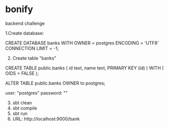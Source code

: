 # bonify
backend challenge

1.Create database:

CREATE DATABASE banks
    WITH 
    OWNER = postgres
    ENCODING = 'UTF8'
    CONNECTION LIMIT = -1;

2. Create table "banks"

CREATE TABLE public.banks
(
    id text,
    name text,
    PRIMARY KEY (id)
)
WITH (
    OIDS = FALSE
);

ALTER TABLE public.banks
    OWNER to postgres;

user: "postgres"
password: ""

3. sbt clean
4. sbt compile
5. sbt run
6. URL: http://localhost:9000/bank 

